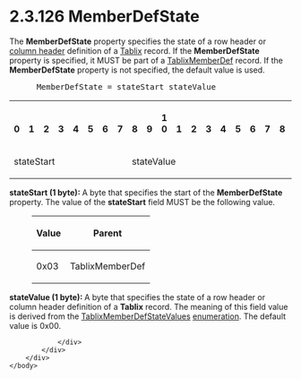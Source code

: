 <html dir="LTR" xmlns:mshelp="http://msdn.microsoft.com/mshelp" xmlns:ddue="http://ddue.schemas.microsoft.com/authoring/2003/5" xmlns:xlink="http://www.w3.org/1999/xlink" xmlns:tool="http://www.microsoft.com/tooltip">
    <head>
        <meta http-equiv="Content-Type" content="text/html; CHARSET=utf-8"></meta>
        <meta name="save" content="history"></meta>
        <title>2.3.126 MemberDefState</title>
        <xml>
            <mshelp:toctitle title="2.3.126 MemberDefState"></mshelp:toctitle>
            <mshelp:rltitle title="[MS-RPL]: MemberDefState"></mshelp:rltitle>
            <mshelp:keyword index="A" term="7cf2aa4c-553f-4ddf-9a4d-5727d4af629a"></mshelp:keyword>
            <mshelp:attr name="DCSext.ContentType" value="open specification"></mshelp:attr>
            <mshelp:attr name="AssetID" value="7cf2aa4c-553f-4ddf-9a4d-5727d4af629a"></mshelp:attr>
            <mshelp:attr name="TopicType" value="kbRef"></mshelp:attr>
            <mshelp:attr name="DCSext.Title" value="[MS-RPL]: MemberDefState" />
        </xml>
    </head>
    <body>
        <div id="header">
            <h1 class="heading">2.3.126 MemberDefState</h1>
        </div>
        <div id="mainSection">
            <div id="mainBody">
                <div id="allHistory" class="saveHistory"></div>
                <div id="sectionSection0" class="section" name="collapseableSection">
                    

<p>The <b>MemberDefState</b> property specifies the state of a
row header or <a href="75ae48f7-746b-4b41-919c-6699fa28b3ef.html#gt_b44f1311-4a23-47b8-95a3-71a765d42c80">column header</a>
definition of a <a href="f8ea94d9-d2b6-4d7f-8dc4-59faa3a98b93.html">Tablix</a>
record. If the <b>MemberDefState</b> property is specified, it MUST be part of
a <a href="638498b8-af7c-40af-bb5d-a66ce91f8b11.html">TablixMemberDef</a>
record. If the <b>MemberDefState</b> property is not specified, the default
value is used.</p>

<dl>
<dd>
<div><pre> MemberDefState = stateStart stateValue
</pre></div>
</dd></dl>

<table>
 <tr>
  <th><p><br>0</p></th>
  <th><p><br>1</p></th>
  <th><p><br>2</p></th>
  <th><p><br>3</p></th>
  <th><p><br>4</p></th>
  <th><p><br>5</p></th>
  <th><p><br>6</p></th>
  <th><p><br>7</p></th>
  <th><p><br>8</p></th>
  <th><p><br>9</p></th>
  <th><p>1<br>0</p></th>
  <th><p><br>1</p></th>
  <th><p><br>2</p></th>
  <th><p><br>3</p></th>
  <th><p><br>4</p></th>
  <th><p><br>5</p></th>
  <th><p><br>6</p></th>
  <th><p><br>7</p></th>
  <th><p><br>8</p></th>
  <th><p><br>9</p></th>
  <th><p>2<br>0</p></th>
  <th><p><br>1</p></th>
  <th><p><br>2</p></th>
  <th><p><br>3</p></th>
  <th><p><br>4</p></th>
  <th><p><br>5</p></th>
  <th><p><br>6</p></th>
  <th><p><br>7</p></th>
  <th><p><br>8</p></th>
  <th><p><br>9</p></th>
  <th><p>3<br>0</p></th>
  <th><p><br>1</p></th>
 </tr>
 <tr>
  <td colspan="8">
  <p>stateStart</p>
  </td>
  <td colspan="8">
  <p>stateValue</p>
  </td>
  
 </tr>
</table>

<p><b>stateStart (1 byte): </b>A byte that specifies the
start of the <b>MemberDefState</b> property. The value of the <b>stateStart</b>
field MUST be the following value.</p>

<dl>
<dd>
<table>
 <thead>
  <tr>
   <th>
   <p>Value</p>
   </th>
   <th>
   <p>Parent</p>
   </th>
  </tr>
 </thead>
 <tr>
  <td>
  <p>0x03</p>
  </td>
  <td>
  <p>TablixMemberDef</p>
  </td>
 </tr>
</table>
</dd></dl>

<p><b>stateValue (1 byte): </b>A byte that specifies the
state of a row header or column header definition of a <b>Tablix</b> record.
The meaning of this field value is derived from the <a href="c89fe2a9-b892-46ee-b6d6-b412ffd6b3cd.html">TablixMemberDefStateValues</a>
<a href="75ae48f7-746b-4b41-919c-6699fa28b3ef.html#gt_846463b5-421c-4d6b-8d82-79d44db666fa">enumeration</a>. The default
value is 0x00.</p>


                </div>
            </div>
        </div>
    </body>
</html>